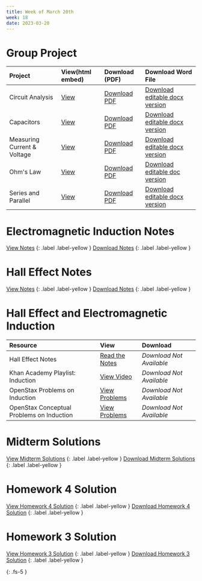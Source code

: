 ```yaml
---
title: Week of March 20th
week: 18
date: 2023-03-20
---
```


# Group Project

| Project        | View(html embed)          | Download (PDF) | Download Word File|
|:-------------|:------------------|:------|:------|
| Circuit Analysis | [View](/assets/PDF/3Q/lab/DC.html) |[ Download PDF](/assets/PDF/3Q/lab/DC.pdf)| [ Download editable docx version ](/assets/PDF/3Q/lab/DC.docx) |
| Capacitors | [View](/assets/PDF/3Q/lab/capacitors.html) |[ Download PDF](/assets/PDF/3Q/lab/capacitors.pdf)| [ Download editable docx version ](/assets/PDF/3Q/lab/capacitors.docx)|
| Measuring Current & Voltage | [View](/assets/PDF/3Q/lab/measuring_cv.html) |[ Download PDF](/assets/PDF/3Q/lab/measuring_cv.pdf)| [ Download editable docx version ](/assets/PDF/3Q/lab/measuring_cv.docx) |
| Ohm's Law | [View](/assets/PDF/3Q/lab/ohmslaw.html) |[ Download PDF](/assets/PDF/3Q/lab/ohmslaw.pdf)| [ Download editable doc version ](/assets/PDF/3Q/lab/ohmslaw.doc)|
| Series and Parallel | [View](/assets/PDF/3Q/lab/serpar.html) |[ Download PDF](/assets/PDF/3Q/lab/serpar.pdf)| [ Download editable docx version ](/assets/PDF/3Q/lab/serpar.docx)|


# Electromagnetic Induction Notes

[View Notes](/assets/PDF/emi.html)
{: .label .label-yellow }
[Download Notes](/assets/PDF/emi.pdf)
{: .label .label-yellow }


# Hall Effect Notes

[View Notes](/assets/PDF/hall_effect.html)
{: .label .label-yellow }
[Download Notes](/assets/PDF/hall_effect.pdf)
{: .label .label-yellow } 


# Hall Effect and Electromagnetic Induction 

| Resource        | View          | Download |
|:-------------|:------------------|:------|
| Hall Effect Notes | [Read the Notes](https://openstax.org/books/college-physics-ap-courses/pages/22-6-the-hall-effect) | _Download Not Available_ |
| Khan Academy Playlist: Induction | [View Video](https://www.khanacademy.org/science/physics/magnetic-forces-and-magnetic-fields/magnetic-flux-faradays-law/v/flux-and-magnetic-flux) |  *Download Not Available*|
| OpenStax Problems on Induction | [View Problems](https://openstax.org/books/college-physics-ap-courses/pages/23-problems-exercises) |  *Download Not Available*|
| OpenStax Conceptual Problems on Induction | [View Problems](https://openstax.org/books/college-physics-ap-courses/pages/23-conceptual-questions) |  *Download Not Available*|


# Midterm Solutions

[View Midterm Solutions](/assets/PDF/3Q/mid/solution.html)
{: .label .label-yellow }
[Download Midterm Solutions](/assets/PDF/3Q/mid/solution.pdf)
{: .label .label-yellow } 


# Homework 4 Solution

[View Homework 4 Solution](/assets/PDF/3Q/hw4/solution.html)
{: .label .label-yellow }
[Download Homework 4 Solution](/assets/PDF/3Q/hw4/solution.pdf)
{: .label .label-yellow } 

# Homework 3 Solution

[View Homework 3 Solution](/assets/PDF/3Q/hw3/solution.html)
{: .label .label-yellow }
[Download Homework 3 Solution](/assets/PDF/3Q/hw3/solution.pdf)
{: .label .label-yellow } 




{: .fs-5 }
